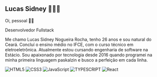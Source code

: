 ## Lucas Sidney 👨🏽‍💻

Oi, pessoal 👋😃

Desenvolvedor Fullstack

Me chamo Lucas Sidney Nogueira Rocha, tenho 26 anos e sou natural do Ceará.
Concluí o ensino médio no IFCE, com o curso técnico em eletroeletrônica. Atualmente
estou cursando engenharia de software na Estácio. Sou apaixonado por tecnologia desde
2016 quando programei na minha primeira linguagem paskalzin e busco a perfeição em cada linha.

![HTML5](https://img.shields.io/badge/html5-%23E34F26.svg?style=for-the-badge&logo=html5&logoColor=white) 
![CSS3](https://img.shields.io/badge/css3-%231572B6.svg?style=for-the-badge&logo=css3&logoColor=white) 
![JavaScript](https://img.shields.io/badge/javascript-%23323330.svg?style=for-the-badge&logo=javascript&logoColor=%23F7DF1E)
![TYPESCRIPT](https://img.shields.io/badge/typescript-%23777BB4.svg?style=for-the-badge&logo=typescript&logoColor=white)
![React](https://img.shields.io/badge/react-%2320232a.svg?style=for-the-badge&logo=react&logoColor=%2361DAFB) 

